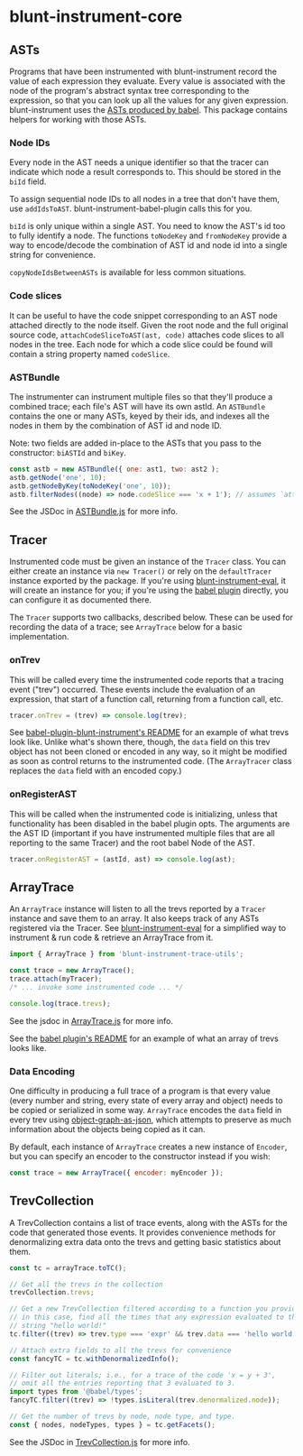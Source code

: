 # blunt-instrument-core

## ASTs

Programs that have been instrumented with blunt-instrument record the value of each expression they evaluate.
Every value is associated with the node of the program's abstract syntax tree corresponding to the expression, so that you can look up all the values for any given expression.
blunt-instrument uses the [ASTs produced by babel][babel-ast].
This package contains helpers for working with those ASTs.

### Node IDs

Every node in the AST needs a unique identifier so that the tracer can indicate which node a result corresponds to.
This should be stored in the `biId` field.

To assign sequential node IDs to all nodes in a tree that don't have them, use `addIdsToAST`.
blunt-instrument-babel-plugin calls this for you.

`biId` is only unique within a single AST.
You need to know the AST's id too to fully identify a node.
The functions `toNodeKey` and `fromNodeKey` provide a way to encode/decode the combination of AST id and node id into a single string for convenience.

`copyNodeIdsBetweenASTs` is available for less common situations.

### Code slices

It can be useful to have the code snippet corresponding to an AST node attached directly to the node itself.
Given the root node and the full original source code, `attachCodeSliceToAST(ast, code)` attaches code slices to all nodes in the tree.
Each node for which a code slice could be found will contain a string property named `codeSlice`.

### ASTBundle

The instrumenter can instrument multiple files so that they'll produce a combined trace; each file's AST will have its own astId.
An `ASTBundle` contains the one or many ASTs, keyed by their ids, and indexes all the nodes in them by the combination of AST id and node ID.

Note: two fields are added in-place to the ASTs that you pass to the constructor: `biASTId` and `biKey`.

```javascript
const astb = new ASTBundle({ one: ast1, two: ast2 );
astb.getNode('one', 10);
astb.getNodeByKey(toNodeKey('one', 10));
astb.filterNodes((node) => node.codeSlice === 'x + 1'); // assumes `attachCodeSliceToAST` has been called
```

See the JSDoc in [ASTBundle.js](src/ast/ASTBundle.js) for more info.

## Tracer

Instrumented code must be given an instance of the `Tracer` class.
You can either create an instance via `new Tracer()` or rely on the `defaultTracer` instance exported by the package.
If you're using [blunt-instrument-eval][eval], it will create an instance for you; if you're using the [babel plugin][babel-plugin] directly, you can configure it as documented there.

The `Tracer` supports two callbacks, described below.
These can be used for recording the data of a trace; see `ArrayTrace` below for a basic implementation.

### onTrev

This will be called every time the instrumented code reports that a tracing event ("trev") occurred.
These events include the evaluation of an expression, that start of a function call, returning from a function call, etc.

```js
tracer.onTrev = (trev) => console.log(trev);
```

See [babel-plugin-blunt-instrument's README][babel-plugin] for an example of what trevs look like.
Unlike what's shown there, though, the `data` field on this trev object has not been cloned or encoded in any way, so it might be modified as soon as control returns to the instrumented code.
(The `ArrayTracer` class replaces the `data` field with an encoded copy.)

### onRegisterAST

This will be called when the instrumented code is initializing, unless that functionality has been disabled in the babel plugin opts.
The arguments are the AST ID (important if you have instrumented multiple files that are all reporting to the same Tracer) and the root babel Node of the AST.

```js
tracer.onRegisterAST = (astId, ast) => console.log(ast);
```

## ArrayTrace

An `ArrayTrace` instance will listen to all the trevs reported by a `Tracer` instance and save them to an array.
It also keeps track of any ASTs registered via the Tracer.
See [blunt-instrument-eval][eval] for a simplified way to instrument & run code & retrieve an ArrayTrace from it.

```js
import { ArrayTrace } from 'blunt-instrument-trace-utils';

const trace = new ArrayTrace();
trace.attach(myTracer);
/* ... invoke some instrumented code ... */

console.log(trace.trevs);
```

See the jsdoc in [ArrayTrace.js](src/trace/ArrayTrace.js) for more info.

See the [babel plugin's README][babel-plugin] for an example of what an array of trevs looks like.

### Data Encoding

One difficulty in producing a full trace of a program is that every value (every number and string, every state of every array and object) needs to be copied or serialized in some way.
`ArrayTrace` encodes the `data` field in every trev using [object-graph-as-json][object-graph-as-json], which attempts to preserve as much information about the objects being copied as it can.

By default, each instance of `ArrayTrace` creates a new instance of `Encoder`, but you can specify an encoder to the constructor instead if you wish:

```js
const trace = new ArrayTrace({ encoder: myEncoder });
```

## TrevCollection

A TrevCollection contains a list of trace events, along with the ASTs for the code that generated those events.
It provides convenience methods for denormalizing extra data onto the trevs and getting basic statistics about them.

```javascript
const tc = arrayTrace.toTC();

// Get all the trevs in the collection
trevCollection.trevs;

// Get a new TrevCollection filtered according to a function you provide -
// in this case, find all the times that any expression evaluated to the
// string "hello world!"
tc.filter((trev) => trev.type === 'expr' && trev.data === 'hello world!');

// Attach extra fields to all the trevs for convenience
const fancyTC = tc.withDenormalizedInfo();

// Filter out literals; i.e., for a trace of the code 'x = y + 3',
// omit all the entries reporting that 3 evaluated to 3.
import types from '@babel/types';
fancyTC.filter((trev) => !types.isLiteral(trev.denormalized.node));

// Get the number of trevs by node, node type, and type.
const { nodes, nodeTypes, types } = tc.getFacets();
```

See the JSDoc in [TrevCollection.js](src/trace/TrevCollection.js) for more info.

[babel-ast]: https://github.com/jamiebuilds/babel-handbook/blob/master/translations/en/plugin-handbook.md#toc-asts
[eval]: ../blunt-instrument-eval/README.md
[babel-plugin]: ../babel-plugin-blunt-instrument/README.md
[object-graph-as-json]: https://github.com/brokensandals/object-graph-as-json
